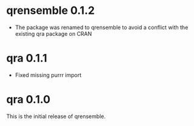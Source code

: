 # qrensemble 0.1.2

- The package was renamed to qrensemble to avoid a conflict with the existing qra package on CRAN

# qra 0.1.1

- Fixed missing purrr import

# qra 0.1.0

This is the initial release of qrensemble.

